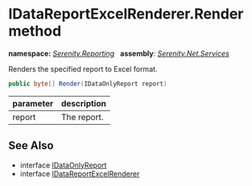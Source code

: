 # IDataReportExcelRenderer.Render method
**namespace:** *[Serenity.Reporting](../../README.md#serenity.reporting-namespace)*   **assembly**: *[Serenity.Net.Services](../../README.md)*

Renders the specified report to Excel format.

```csharp
public byte[] Render(IDataOnlyReport report)
```

| parameter | description |
| --- | --- |
| report | The report. |

## See Also

* interface [IDataOnlyReport](../IDataOnlyReport.md)
* interface [IDataReportExcelRenderer](../IDataReportExcelRenderer.md)